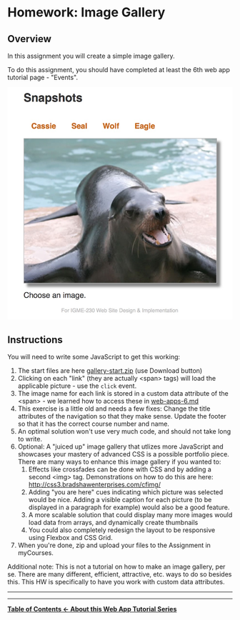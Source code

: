 # Homework: Image Gallery

## Overview
In this assignment you will create a simple image gallery. 

To do this assignment, you should have completed at least the 6th web app tutorial page - "Events".

![Web Page](_images/image-gallery-done.jpg)

## Instructions
You will need to write some JavaScript to get this working:
1. The start files are here [gallery-start.zip](_files/gallery-start.zip) (use Download button)
1. Clicking on each "link" (they are actually &lt;span> tags) will load the applicable picture - use the `click` event.
1. The image name for each link is stored in a custom data attribute of the &lt;span> - we learned how to access these in [web-apps-6.md](./web-apps-6.md)
1. This exercise is a little old and needs a few fixes:  Change the title attributes of the navigation so that they make sense.  Update the footer so that it has the correct course number and name.
1. An optimal solution won't use very much code, and should not take long to write.
1. Optional: A "juiced up" image gallery that utlizes more JavaScript and showcases your mastery of advanced CSS is a possible portfolio piece. There are many ways to enhance this image gallery if you wanted to:
    1. Effects like crossfades can be done with CSS and by adding a second &lt;img> tag. Demonstrations on how to do this are here: http://css3.bradshawenterprises.com/cfimg/
    1. Adding "you are here" cues indicating which picture was selected would be nice. Adding a visible caption for each picture (to be displayed in a paragraph for example) would also be a good feature. 
    1. A more scalable solution that could display many more images would load data from arrays, and dynamically create thumbnails
    1. You could also completely redesign the layout to be responsive using Flexbox and CSS Grid.
1. When you're done, zip and upload your files to the Assignment in myCourses.

Additional note: This is not a tutorial on how to make an image gallery, per se.  There are many different, efficient, attractive, etc. ways to do so besides this.  This HW is specifically to have you work with custom data attributes.

<hr><hr>

**[Table of Contents <- About this Web App Tutorial Series](web-apps-0.md)**
